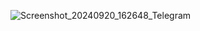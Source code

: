 
![Screenshot_20240920_162648_Telegram](https://github.com/user-attachments/assets/e7a63b69-2759-47e7-96a2-714f327461ab)
